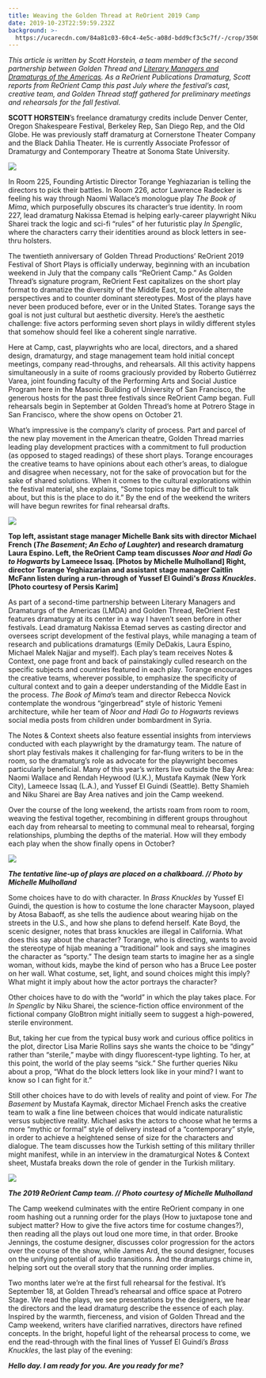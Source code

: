 ```yaml
---
title: Weaving the Golden Thread at ReOrient 2019 Camp
date: 2019-10-23T22:59:59.232Z
background: >-
  https://ucarecdn.com/84a81c03-60c4-4e5c-a08d-bdd9cf3c5c7f/-/crop/3500x2407/0,215/-/preview/
---
```

_This article is written by Scott Horstein, a team member of the second partnership between Golden Thread and_ [_Literary Managers and Dramaturgs of the Americas_](https://lmda.org/)_. As a ReOrient Publications Dramaturg, Scott reports from ReOrient Camp this past July where the festival’s cast, creative team, and Golden Thread staff gathered for preliminary meetings and rehearsals for the fall festival._

**SCOTT HORSTEIN**’s freelance dramaturgy credits include Denver Center, Oregon Shakespeare Festival, Berkeley Rep, San Diego Rep, and the Old Globe. He was previously staff dramaturg at Cornerstone Theater Company and the Black Dahlia Theater. He is currently Associate Professor of Dramaturgy and Contemporary Theatre at Sonoma State University.

![](https://ucarecdn.com/11ce948f-1249-4081-a766-3a5f243cf66a/)

In Room 225, Founding Artistic Director Torange Yeghiazarian is telling the directors to pick their battles. In Room 226, actor Lawrence Radecker is feeling his way through Naomi Wallace’s monologue play _The Book of Mima_, which purposefully obscures its character’s true identity. In room 227, lead dramaturg Nakissa Etemad is helping early-career playwright Niku Sharei track the logic and sci-fi “rules” of her futuristic play _In Spenglic_, where the characters carry their identities around as block letters in see-thru holsters.

The twentieth anniversary of Golden Thread Productions’ ReOrient 2019 Festival of Short Plays is officially underway, beginning with an incubation weekend in July that the company calls “ReOrient Camp.” As Golden Thread’s signature program, ReOrient Fest capitalizes on the short play format to dramatize the diversity of the Middle East, to provide alternate perspectives and to counter dominant stereotypes. Most of the plays have never been produced before, ever or in the United States. Torange says the goal is not just cultural but aesthetic diversity. Here’s the aesthetic challenge: five actors performing seven short plays in wildly different styles that somehow should feel like a coherent single narrative.

Here at Camp, cast, playwrights who are local, directors, and a shared design, dramaturgy, and stage management team hold initial concept meetings, company read-throughs, and rehearsals. All this activity happens simultaneously in a suite of rooms graciously provided by Roberto Gutiérrez Varea, joint founding faculty of the Performing Arts and Social Justice Program here in the Masonic Building of University of San Francisco, the generous hosts for the past three festivals since ReOrient Camp began. Full rehearsals begin in September at Golden Thread’s home at Potrero Stage in San Francisco, where the show opens on October 21. 

What’s impressive is the company’s clarity of process. Part and parcel of the new play movement in the American theatre, Golden Thread marries leading play development practices with a commitment to full production (as opposed to staged readings) of these short plays. Torange encourages the creative teams to have opinions about each other’s areas, to dialogue and disagree when necessary, not for the sake of provocation but for the sake of shared solutions. When it comes to the cultural explorations within the festival material, she explains, “Some topics may be difficult to talk about, but this is the place to do it.” By the end of the weekend the writers will have begun rewrites for final rehearsal drafts.

![](https://ucarecdn.com/0c2e94c1-2932-4269-9ee3-00c6521e7b67/)

**Top left, assistant stage manager Michelle Bank sits with director Michael French (_The Basement_; _An Echo of Laughter_) and research dramaturg Laura Espino. Left, the ReOrient Camp team discusses _Noor and Hadi Go to Hogwarts_ by Lameece Issaq. \[Photos by Michelle Mulholland] Right,  director Torange Yeghiazarian and assistant stage manager Caitlin McFann listen during a run-through of Yussef El Guindi's _Brass Knuckles_. \[Photo courtesy of Persis Karim]**

As part of a second-time partnership between Literary Managers and Dramaturgs of the Americas (LMDA) and Golden Thread, ReOrient Fest features dramaturgy at its center in a way I haven’t seen before in other festivals. Lead dramaturg Nakissa Etemad serves as casting director and oversees script development of the festival plays, while managing a team of research and publications dramaturgs (Emily DeDakis, Laura Espino, Michael Malek Najjar and myself). Each play’s team receives Notes & Context, one page front and back of painstakingly culled research on the specific subjects and countries featured in each play. Torange encourages the creative teams, wherever possible, to emphasize the specificity of cultural context and to gain a deeper understanding of the Middle East in the process. _The Book of Mima_’s team and director Rebecca Novick contemplate the wondrous “gingerbread” style of historic Yemeni architecture, while her team of _Noor and Hadi Go to Hogwarts_ reviews social media posts from children under bombardment in Syria.

The Notes & Context sheets also feature essential insights from interviews conducted with each playwright by the dramaturgy team. The nature of short play festivals makes it challenging for far-flung writers to be in the room, so the dramaturg’s role as advocate for the playwright becomes particularly beneficial. Many of this year’s writers live outside the Bay Area: Naomi Wallace and Rendah Heywood (U.K.), Mustafa Kaymak (New York City), Lameece Issaq (L.A.), and Yussef El Guindi (Seattle). Betty Shamieh and Niku Sharei are Bay Area natives and join the Camp weekend.

Over the course of the long weekend, the artists roam from room to room, weaving the festival together, recombining in different groups throughout each day from rehearsal to meeting to communal meal to rehearsal, forging relationships, plumbing the depths of the material. How will they embody each play when the show finally opens in October?

![](https://ucarecdn.com/05b73493-8c8b-4a58-b6fe-896451a5b673/)

**_The tentative line-up of plays are placed on a chalkboard. // Photo by Michelle Mulholland_**

Some choices have to do with character. In _Brass Knuckles_ by Yussef El Guindi, the question is how to costume the lone character Maysoon, played by Atosa Babaoff, as she tells the audience about wearing hijab on the streets in the U.S., and how she plans to defend herself. Kate Boyd, the scenic designer, notes that brass knuckles are illegal in California. What does this say about the character? Torange, who is directing, wants to avoid the stereotype of hijab meaning a “traditional” look and says she imagines the character as “sporty.” The design team starts to imagine her as a single woman, without kids, maybe the kind of person who has a Bruce Lee poster on her wall. What costume, set, light, and sound choices might this imply? What might it imply about how the actor portrays the character?

Other choices have to do with the “world” in which the play takes place. For _In Spenglic_ by Niku Sharei, the science-fiction office environment of the fictional company GloBtron might initially seem to suggest a high-powered, sterile environment.

But, taking her cue from the typical busy work and curious office politics in the plot, director Lisa Marie Rollins says she wants the choice to be “dingy” rather than “sterile,” maybe with dingy fluorescent-type lighting. To her, at this point, the world of the play seems “sick.” She further queries Niku about a prop, “What do the block letters look like in your mind? I want to know so I can fight for it.”

Still other choices have to do with levels of reality and point of view. For _The Basement_ by Mustafa Kaymak, director Michael French asks the creative team to walk a fine line between choices that would indicate naturalistic versus subjective reality. Michael asks the actors to choose what he terms a more “mythic or formal” style of delivery instead of a “contemporary” style, in order to achieve a heightened sense of size for the characters and dialogue. The team discusses how the Turkish setting of this military thriller might manifest, while in an interview in the dramaturgical Notes & Context sheet, Mustafa breaks down the role of gender in the Turkish military.

![](https://ucarecdn.com/302fce5a-8164-4175-8b84-465995e6c68e/)

**_The 2019 ReOrient Camp team. // Photo courtesy of Michelle Mulholland_**

The Camp weekend culminates with the entire ReOrient company in one room hashing out a running order for the plays (How to juxtapose tone and subject matter? How to give the five actors time for costume changes?), then reading all the plays out loud one more time, in that order. Brooke Jennings, the costume designer, discusses color progression for the actors over the course of the show, while James Ard, the sound designer, focuses on the unifying potential of audio transitions. And the dramaturgs chime in, helping sort out the overall story that the running order implies.

Two months later we’re at the first full rehearsal for the festival. It’s September 18, at Golden Thread’s rehearsal and office space at Potrero Stage. We read the plays, we see presentations by the designers, we hear the directors and the lead dramaturg describe the essence of each play. Inspired by the warmth, fierceness, and vision of Golden Thread and the Camp weekend, writers have clarified narratives, directors have refined concepts. In the bright, hopeful light of the rehearsal process to come, we end the read-through with the final lines of Yussef El Guindi’s _Brass Knuckles_, the last play of the evening:

_**Hello day. I am ready for you. Are you ready for me?**_
